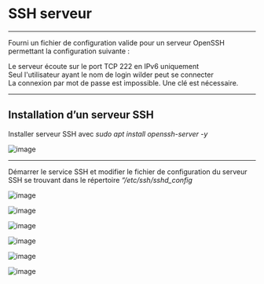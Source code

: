 # SSH serveur

_______

Fourni un fichier de configuration valide pour un serveur OpenSSH permettant la configuration suivante :   

Le serveur écoute sur le port TCP 222 en IPv6 uniquement   
Seul l'utilisateur ayant le nom de login wilder peut se connecter   
La connexion par mot de passe est impossible. Une clé est nécessaire.   

____

## Installation d’un serveur SSH 

Installer serveur SSH avec _sudo apt install openssh-server -y_  

![image](https://github.com/techerbeatrice/ssh_server/assets/138071140/cfc0049a-e5bb-46e4-b344-70a4d25fd907)

___

Démarrer le service SSH et modifier le fichier de configuration du serveur SSH se trouvant dans le répertoire _“/etc/ssh/sshd_config_ 

![image](https://github.com/techerbeatrice/ssh_server/assets/138071140/c177a103-2599-4bc1-b5b6-a7654fef8138)

![image](https://github.com/techerbeatrice/ssh_server/assets/138071140/f1376d49-f46d-479c-a6cb-95a78851f4aa)

![image](https://github.com/techerbeatrice/ssh_server/assets/138071140/f6e4f77a-c47d-43cf-bf07-eba16b132bd4)

![image](https://github.com/techerbeatrice/ssh_server/assets/138071140/cd8479f5-e500-4000-8db3-d5f1b3665ddf)

![image](https://github.com/techerbeatrice/ssh_server/assets/138071140/34af70ba-b24d-445d-825e-1c1c4505fbd3)

![image](https://github.com/techerbeatrice/ssh_server/assets/138071140/abaf3161-5782-47b5-9d55-a1e80f0e6824)




